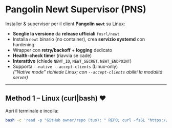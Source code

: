 
# Pangolin Newt Supervisor (PNS)

Installer & supervisor per il client **Pangolin `newt`** su Linux:
- **Sceglie la versione** da **release ufficiali** `fosrl/newt`
- Installa `newt` binario (no container), crea **servizio systemd** con hardening
- Wrapper con **retry/backoff** + **logging** dedicato
- **Health-check timer** (riavvia se cade)
- **Interattivo** (chiede `NEWT_ID`, `NEWT_SECRET`, `NEWT_ENDPOINT`)
- Supporta `--native --accept-clients` (Linux-only)  
  *(“Native mode” richiede Linux; con `--accept-clients` abiliti la modalità server)*

---

## Method 1 – Linux (curl|bash) ❤️

Apri il terminale e incolla:

```bash
bash -c 'read -p "GitHub owner/repo (tuo): " REPO; curl -fsSL "https://raw.githubusercontent.com/${REPO}/main/scripts/pangolin-bootstrap.sh" | bash'
